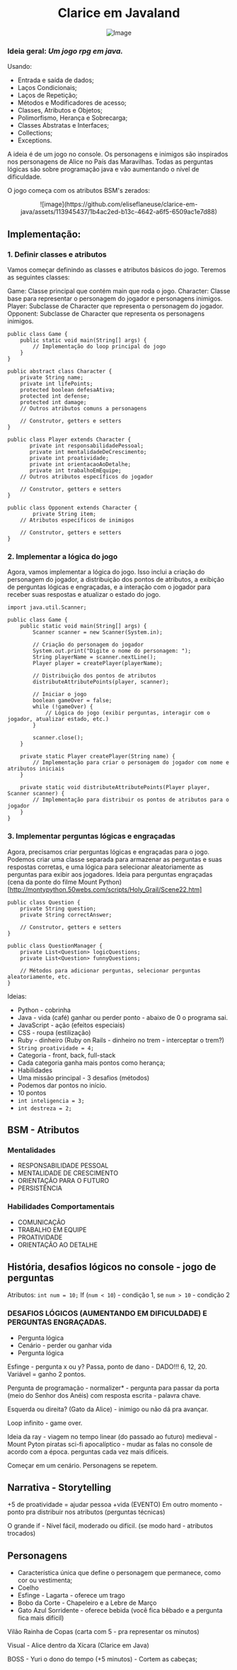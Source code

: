<h1 align="center"> 
    Clarice em Javaland
</h1>

<div align="center">
  <img src="https://github.com/eliseflaneuse/clarice-em-java/assets/113945437/52f19d43-f6fe-4594-b4d6-7b573ad75f7d" alt="Image" />
</div>


### Ideia geral: *Um jogo rpg em java.*
Usando:
- Entrada e saída de dados;
- Laços Condicionais;
- Laços de Repetição;
- Métodos e Modificadores de acesso;
- Classes, Atributos e Objetos;
- Polimorfismo, Herança e Sobrecarga;
- Classes Abstratas e Interfaces;
- Collections;
- Exceptions.


A ideia é de um jogo no console. Os personagens e inimigos são inspirados nos personagens de Alice no País das Maravilhas. Todas as perguntas lógicas são sobre programação java e vão aumentando o nível de dificuldade.

O jogo começa com os atributos BSM's zerados: 

<div align="center">
![image](https://github.com/eliseflaneuse/clarice-em-java/assets/113945437/1b4ac2ed-b13c-4642-a6f5-6509ac1e7d88)
</div>

## Implementação: 

### 1. Definir classes e atributos

Vamos começar definindo as classes e atributos básicos do jogo. Teremos as seguintes classes:

Game: Classe principal que contém main que roda o jogo.
Character: Classe base para representar o personagem do jogador e personagens inimigos.
Player: Subclasse de Character que representa o personagem do jogador.
Opponent: Subclasse de Character que representa os personagens inimigos.

```
public class Game {
    public static void main(String[] args) {
        // Implementação do loop principal do jogo
    }
}

public abstract class Character {
    private String name;
	private int lifePoints;
    protected boolean defesaAtiva;
    protected int defense;
    protected int damage;
    // Outros atributos comuns a personagens

    // Construtor, getters e setters
}

public class Player extends Character {
       private int responsabilidadePessoal;
	   private int mentalidadeDeCrescimento;
	   private int proatividade;
	   private int orientacaoAoDetalhe;
	   private int trabalhoEmEquipe;
    // Outros atributos específicos do jogador

    // Construtor, getters e setters
}

public class Opponent extends Character {
        private String item;
    // Atributos específicos de inimigos

    // Construtor, getters e setters
}
```
### 2. Implementar a lógica do jogo

Agora, vamos implementar a lógica do jogo. Isso inclui a criação do personagem do jogador, a distribuição dos pontos de atributos, a exibição de perguntas lógicas e engraçadas, e a interação com o jogador para receber suas respostas e atualizar o estado do jogo.

```
import java.util.Scanner;

public class Game {
    public static void main(String[] args) {
        Scanner scanner = new Scanner(System.in);

        // Criação do personagem do jogador
        System.out.print("Digite o nome do personagem: ");
        String playerName = scanner.nextLine();
        Player player = createPlayer(playerName);

        // Distribuição dos pontos de atributos
        distributeAttributePoints(player, scanner);

        // Iniciar o jogo
        boolean gameOver = false;
        while (!gameOver) {
            // Lógica do jogo (exibir perguntas, interagir com o jogador, atualizar estado, etc.)
        }

        scanner.close();
    }

    private static Player createPlayer(String name) {
        // Implementação para criar o personagem do jogador com nome e atributos iniciais
    }

    private static void distributeAttributePoints(Player player, Scanner scanner) {
        // Implementação para distribuir os pontos de atributos para o jogador
    }
}

```

### 3. Implementar perguntas lógicas e engraçadas

Agora, precisamos criar perguntas lógicas e engraçadas para o jogo. Podemos criar uma classe separada para armazenar as perguntas e suas respostas corretas, e uma lógica para selecionar aleatoriamente as perguntas para exibir aos jogadores.
Ideia para perguntas engraçadas (cena da ponte do filme Mount Python) [http://montypython.50webs.com/scripts/Holy_Grail/Scene22.htm]

```
public class Question {
    private String question;
    private String correctAnswer;

    // Construtor, getters e setters
}

public class QuestionManager {
    private List<Question> logicQuestions;
    private List<Question> funnyQuestions;

    // Métodos para adicionar perguntas, selecionar perguntas aleatoriamente, etc.
}

```

Ideias:
* Python - cobrinha
* Java - vida (café) ganhar ou perder ponto - abaixo de 0 o programa sai.
* JavaScript - ação (efeitos especiais)
* CSS - roupa (estilização)
* Ruby - dinheiro (Ruby on Rails - dinheiro no trem - interceptar o trem?)
* `String proatividade = 4;`
* Categoria - front, back, full-stack
* Cada categoria ganha mais pontos como herança;
* Habilidades
* Uma missão principal - 3 desafios (métodos)
* Podemos dar pontos no início.
* 10 pontos
* `int inteligencia = 3;`
* `int destreza = 2;`

## BSM - Atributos
### Mentalidades 
- RESPONSABILIDADE PESSOAL
- MENTALIDADE DE CRESCIMENTO
- ORIENTAÇÃO PARA O FUTURO
- PERSISTÊNCIA

### Habilidades Comportamentais
- COMUNICAÇÃO
- TRABALHO EM EQUIPE
- PROATIVIDADE
- ORIENTAÇÃO AO DETALHE


## História, desafios lógicos no console - jogo de perguntas
Atributos: `int num = 10;` If (`num < 10`) - condição 1, se `num > 10` - condição 2

### DESAFIOS LÓGICOS (AUMENTANDO EM DIFICULDADE) E PERGUNTAS ENGRAÇADAS.
* Pergunta lógica
* Cenário - perder ou ganhar vida
* Pergunta lógica

Esfinge - pergunta x ou y? Passa, ponto de dano - DADO!!! 6, 12, 20. Variável = ganho 2 pontos.

Pergunta de programação - normalizer* - pergunta para passar da porta (meio do Senhor dos Anéis) com resposta escrita - palavra chave.

Esquerda ou direita? (Gato da Alice) - inimigo ou não dá pra avançar.

Loop infinito - game over.

Ideia da ray - viagem no tempo linear (do passado ao futuro) medieval - Mount Pyton piratas sci-fi apocalíptico - mudar as falas no console de acordo com a época. perguntas cada vez mais difíceis.

Começar em um cenário.
Personagens se repetem.

## Narrativa - Storytelling
+5 de proatividade = ajudar pessoa +vida (EVENTO)
Em outro momento - ponto pra distribuir nos atributos (perguntas técnicas)

O grande if - Nível fácil, moderado ou difícil. (se modo hard - atributos trocados)

## Personagens
* Característica única que define o personagem que permanece, como cor ou vestimenta;
* Coelho
* Esfinge - Lagarta - oferece um trago
* Bobo da Corte - Chapeleiro e a Lebre de Março
* Gato Azul Sorridente - oferece bebida (você fica bêbado e a pergunta fica mais difícil)

Vilão Rainha de Copas (carta com 5 - pra representar os minutos)

Visual - Alice dentro da Xícara (Clarice em Java)

BOSS - Yuri o dono do tempo (+5 minutos) - Cortem as cabeças;


